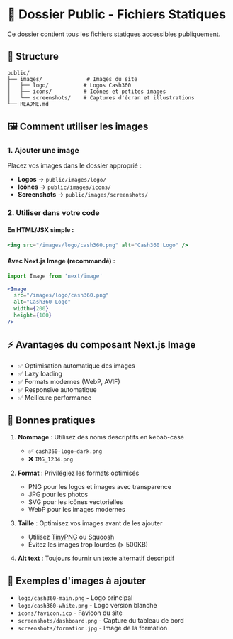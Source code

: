 # 📁 Dossier Public - Fichiers Statiques

Ce dossier contient tous les fichiers statiques accessibles publiquement.

## 📂 Structure

```
public/
├── images/              # Images du site
│   ├── logo/           # Logos Cash360
│   ├── icons/          # Icônes et petites images
│   └── screenshots/    # Captures d'écran et illustrations
└── README.md
```

## 🖼️ Comment utiliser les images

### 1. Ajouter une image

Placez vos images dans le dossier approprié :
- **Logos** → `public/images/logo/`
- **Icônes** → `public/images/icons/`
- **Screenshots** → `public/images/screenshots/`

### 2. Utiliser dans votre code

#### En HTML/JSX simple :
```jsx
<img src="/images/logo/cash360.png" alt="Cash360 Logo" />
```

#### Avec Next.js Image (recommandé) :
```jsx
import Image from 'next/image'

<Image 
  src="/images/logo/cash360.png" 
  alt="Cash360 Logo"
  width={200}
  height={100}
/>
```

## ⚡ Avantages du composant Next.js Image

- ✅ Optimisation automatique des images
- ✅ Lazy loading
- ✅ Formats modernes (WebP, AVIF)
- ✅ Responsive automatique
- ✅ Meilleure performance

## 📝 Bonnes pratiques

1. **Nommage** : Utilisez des noms descriptifs en kebab-case
   - ✅ `cash360-logo-dark.png`
   - ❌ `IMG_1234.png`

2. **Format** : Privilégiez les formats optimisés
   - PNG pour les logos et images avec transparence
   - JPG pour les photos
   - SVG pour les icônes vectorielles
   - WebP pour les images modernes

3. **Taille** : Optimisez vos images avant de les ajouter
   - Utilisez [TinyPNG](https://tinypng.com/) ou [Squoosh](https://squoosh.app/)
   - Évitez les images trop lourdes (> 500KB)

4. **Alt text** : Toujours fournir un texte alternatif descriptif

## 🎯 Exemples d'images à ajouter

- `logo/cash360-main.png` - Logo principal
- `logo/cash360-white.png` - Logo version blanche
- `icons/favicon.ico` - Favicon du site
- `screenshots/dashboard.png` - Capture du tableau de bord
- `screenshots/formation.jpg` - Image de la formation

